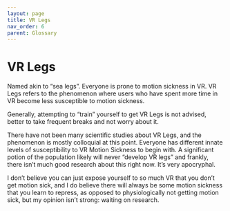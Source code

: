 ```yaml
---
layout: page
title: VR Legs
nav_order: 6
parent: Glossary
---
```

# VR Legs

Named akin to “sea legs”. 
Everyone is prone to motion sickness in VR. VR Legs refers to the phenomenon where users who have spent more time in VR become less susceptible to motion sickness.

Generally, attempting to “train” yourself to get VR Legs is not advised, better to take frequent breaks and not worry about it. 

There have not been many scientific studies about VR Legs, and the phenomenon is mostly colloquial at this point. Everyone has different innate levels of susceptibility to VR Motion Sickness to begin with. A significant potion of the population likely will never “develop VR legs” and frankly, there isn’t much good research about this right now. It’s very apocryphal.

I don’t believe you can just expose yourself to so much VR that you don’t get motion sick, and I do believe there will always be some motion sickness that you learn to repress, as opposed to physiologically not getting motion sick, but my opinion isn’t strong: waiting on research.